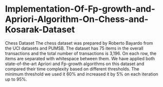 # Implementation-Of-Fp-growth-and-Apriori-Algorithm-On-Chess-and-Kosarak-Dataset
Chess Dataset The chess dataset was prepared by Roberto Bayardo from the UCI datasets and PUMSB. The dataset has 75 items in the overall transactions and the total number of transactions is 3,196. On each row, the items are separated with whitespace between them. We have applied both state-of-the-art Apriori and Fp-growth algorithms on this dataset and compared their time complexity based on different thresholds. The minimum threshold we used it 60% and increased it by 5% on each iteration up to 95%.

